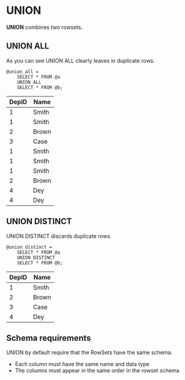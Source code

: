 # UNION

**UNION** combines two rowsets.

## UNION ALL

As you can see UNION ALL clearly leaves in duplicate rows.

```
@union_all = 
    SELECT * FROM @a
    UNION ALL
    SELECT * FROM @b;
```

| DepID | Name |
| --- | --- |
| 1 | Smith |
| 1 | Smith |
| 2 | Brown |
| 3 | Case |
| 1 | Smith |
| 1 | Smith |
| 1 | Smith |
| 2 | Brown |
| 4 | Dey |
| 4 | Dey |


## UNION DISTINCT

UNION DISTINCT discards duplicate rows.

```
@union_distinct =
    SELECT * FROM @a
    UNION DISTINCT
    SELECT * FROM @b;
```

| DepID | Name |
| --- | --- |
| 1 | Smith |
| 2 | Brown |
| 3 | Case |
| 4 | Dey |

## Schema requirements

UNION by default require that the RowSets have the same schema.

* Each column must have the same name and data type
* The columns must appear in the same order in the rowset schema

